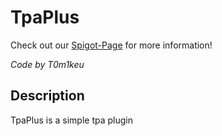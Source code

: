# TpaPlus


Check out our [Spigot-Page](https://www.spigotmc.org/resources/tpaplus.111724/) for more  information!

_Code by T0m1keu_ 

## Description
TpaPlus is a simple tpa plugin

